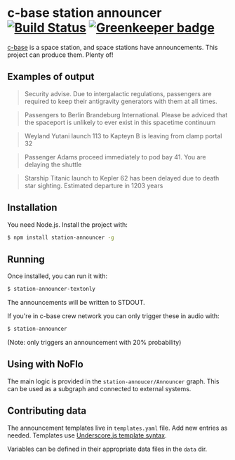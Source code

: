 c-base station announcer [![Build Status](https://travis-ci.org/c-base/station-announcer.svg?branch=master)](https://travis-ci.org/c-base/station-announcer) [![Greenkeeper badge](https://badges.greenkeeper.io/c-base/station-announcer.svg)](https://greenkeeper.io/)
========================

[c-base](https://c-base.org) is a space station, and space stations have announcements. This project can produce them. Plenty of!

## Examples of output

> Security advise. Due to intergalactic regulations, passengers are required to keep their antigravity generators with them at all times.

> Passengers to Berlin Brandeburg International. Please be adviced that the spaceport is unlikely to ever exist in this spacetime continuum

> Weyland Yutani launch 113 to Kapteyn B is leaving from clamp portal 32

> Passenger Adams proceed immediately to pod bay 41. You are delaying the shuttle

> Starship Titanic launch to Kepler 62 has been delayed due to death star sighting. Estimated departure in 1203 years

## Installation

You need Node.js. Install the project with:

```bash
$ npm install station-announcer -g
```

## Running

Once installed, you can run it with:

```bash
$ station-announcer-textonly
```

The announcements will be written to STDOUT.

If you're in c-base crew network you can only trigger these in audio with:

```bash
$ station-announcer
```

(Note: only triggers an announcement with 20% probability)

## Using with NoFlo

The main logic is provided in the `station-annoucer/Announcer` graph. This can be used as a subgraph and connected to external systems.

## Contributing data

The announcement templates live in `templates.yaml` file. Add new entries as needed. Templates use [Underscore.js template syntax](http://underscorejs.org/#template).

Variables can be defined in their appropriate data files in the `data` dir.
